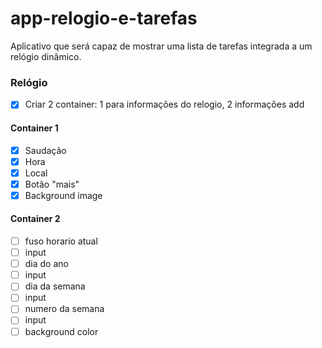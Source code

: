# app-relogio-e-tarefas
Aplicativo que será capaz de mostrar uma lista de tarefas integrada a um relógio dinâmico.


### Relógio

- [x] Criar 2 container: 1 para informações do relogio, 2 informações add
#### Container 1
- [x] Saudação
- [x] Hora
- [x] Local
- [x] Botão "mais"
- [x] Background image

#### Container 2
- [ ] fuso horario atual
- [ ] input
- [ ] dia do ano
- [ ] input
- [ ] dia da semana
- [ ] input
- [ ] numero da semana
- [ ] input 
- [ ] background color